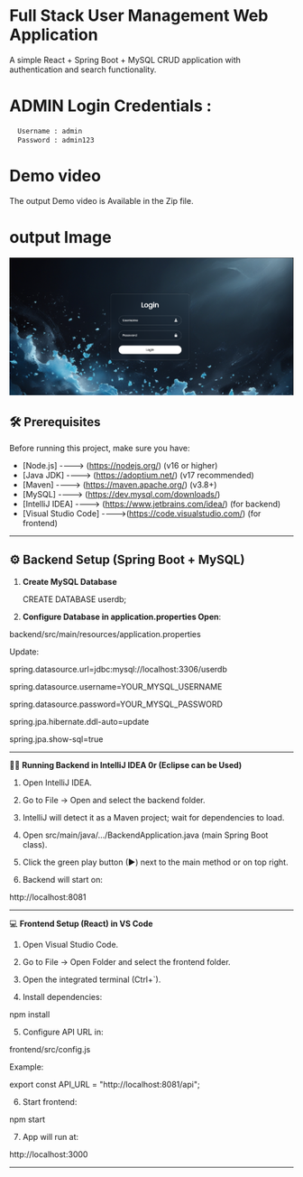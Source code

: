 # Full Stack User Management Web Application

A simple React + Spring Boot + MySQL CRUD application with authentication and search functionality.

# ADMIN Login Credentials :
      
      Username : admin
      Password : admin123

# Demo video 
  
  The output Demo video is Available in the Zip file.

# output Image

![output](./Demo%20Output.png)


## 🛠 Prerequisites

Before running this project, make sure you have:

- [Node.js]    ---->        (https://nodejs.org/) (v16 or higher)
- [Java JDK]   ---->        (https://adoptium.net/) (v17 recommended)
- [Maven]      ---->        (https://maven.apache.org/) (v3.8+)
- [MySQL]      ---->        (https://dev.mysql.com/downloads/)
- [IntelliJ IDEA]  ---->    (https://www.jetbrains.com/idea/) (for backend)
- [Visual Studio Code] ---->(https://code.visualstudio.com/) (for frontend)

---

## ⚙️ Backend Setup (Spring Boot + MySQL)

1. **Create MySQL Database**
  
   CREATE DATABASE userdb;

2. **Configure Database in application.properties Open**:

backend/src/main/resources/application.properties

Update:

spring.datasource.url=jdbc:mysql://localhost:3306/userdb

spring.datasource.username=YOUR_MYSQL_USERNAME

spring.datasource.password=YOUR_MYSQL_PASSWORD

spring.jpa.hibernate.ddl-auto=update

spring.jpa.show-sql=true

---

🏃‍♂️ **Running Backend in IntelliJ IDEA 0r (Eclipse can be Used)**

1. Open IntelliJ IDEA.


2. Go to File → Open and select the backend folder.


3. IntelliJ will detect it as a Maven project; wait for dependencies to load.


4. Open src/main/java/.../BackendApplication.java (main Spring Boot class).


5. Click the green play button (▶) next to the main method or on top right.

6. Backend will start on:

http://localhost:8081

---

💻 **Frontend Setup (React) in VS Code**

1. Open Visual Studio Code.


2. Go to File → Open Folder and select the frontend folder.


3. Open the integrated terminal (Ctrl+`).


4. Install dependencies:

npm install


5. Configure API URL in:

frontend/src/config.js

Example:

export const API_URL = "http://localhost:8081/api";


6. Start frontend:

npm start


7. App will run at:

http://localhost:3000

---


